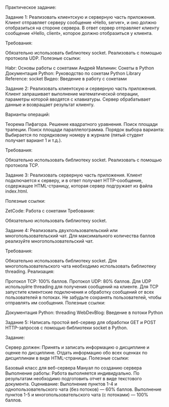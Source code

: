 Практическое задание:


Задание 1:
Реализовать клиентскую и серверную часть приложения. Клиент отправляет серверу сообщение «Hello, server», и оно должно отобразиться на стороне сервера. В ответ сервер отправляет клиенту сообщение «Hello, client», которое должно отобразиться у клиента.

Требования:

Обязательно использовать библиотеку socket.
Реализовать с помощью протокола UDP.
Полезные ссылки:

Habr: Основы работы с сокетами
Андрей Малинин: Сокеты в Python
Документация Python: Руководство по сокетам
Python Library Reference: socket
Видео: Введение в работу с сокетами


Задание 2:
Реализовать клиентскую и серверную часть приложения. Клиент запрашивает выполнение математической операции, параметры которой вводятся с клавиатуры. Сервер обрабатывает данные и возвращает результат клиенту.

Варианты операций:

Теорема Пифагора.
Решение квадратного уравнения.
Поиск площади трапеции.
Поиск площади параллелограмма.
Порядок выбора варианта: Выбирается по порядковому номеру в журнале (пятый студент получает вариант 1 и т.д.).

Требования:

Обязательно использовать библиотеку socket.
Реализовать с помощью протокола TCP.


Задание 3:
Реализовать серверную часть приложения. Клиент подключается к серверу, и в ответ получает HTTP-сообщение, содержащее HTML-страницу, которая сервер подгружает из файла index.html.

Полезные ссылки:

ZetCode: Работа с сокетами
Требования:

Обязательно использовать библиотеку socket.


Задание 4:
Реализовать двухпользовательский или многопользовательский чат. Для максимального количества баллов реализуйте многопользовательский чат.

Требования:

Обязательно использовать библиотеку socket.
Для многопользовательского чата необходимо использовать библиотеку threading.
Реализация:

Протокол TCP: 100% баллов.
Протокол UDP: 80% баллов.
Для UDP используйте threading для получения сообщений на клиенте.
Для TCP запустите клиентские подключения и обработку сообщений от всех пользователей в потоках. Не забудьте сохранять пользователей, чтобы отправлять им сообщения.
Полезные ссылки:

Документация Python: threading
WebDevBlog: Введение в потоки Python


Задание 5:
Написать простой веб-сервер для обработки GET и POST HTTP-запросов с помощью библиотеки socket в Python.

Задание:

Сервер должен:
Принять и записать информацию о дисциплине и оценке по дисциплине.
Отдать информацию обо всех оценках по дисциплинам в виде HTML-страницы.
Полезные ссылки:

Базовый класс для веб-сервера
Мануал по созданию сервера
Выполнение работы:
Работа выполняется индивидуально.
По результатам необходимо подготовить отчет в виде текстового документа.
Оценивание:
Выполнение пунктов 1-4 и однопользовательского чата (без потоков) — 60% баллов.
Выполнение пунктов 1-5 и многопользовательского чата (с потоками) — 100% баллов.